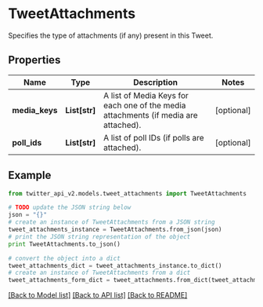 # TweetAttachments

Specifies the type of attachments (if any) present in this Tweet.

## Properties
Name | Type | Description | Notes
------------ | ------------- | ------------- | -------------
**media_keys** | **List[str]** | A list of Media Keys for each one of the media attachments (if media are attached). | [optional] 
**poll_ids** | **List[str]** | A list of poll IDs (if polls are attached). | [optional] 

## Example

```python
from twitter_api_v2.models.tweet_attachments import TweetAttachments

# TODO update the JSON string below
json = "{}"
# create an instance of TweetAttachments from a JSON string
tweet_attachments_instance = TweetAttachments.from_json(json)
# print the JSON string representation of the object
print TweetAttachments.to_json()

# convert the object into a dict
tweet_attachments_dict = tweet_attachments_instance.to_dict()
# create an instance of TweetAttachments from a dict
tweet_attachments_form_dict = tweet_attachments.from_dict(tweet_attachments_dict)
```
[[Back to Model list]](../README.md#documentation-for-models) [[Back to API list]](../README.md#documentation-for-api-endpoints) [[Back to README]](../README.md)


